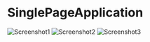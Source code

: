 # SinglePageApplication
![Screenshot1](screenshots/img.png)
![Screenshot2](screenshots/img.png)
![Screenshot3](screenshots/img.png)
